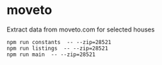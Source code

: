 # moveto
Extract data from moveto.com for selected houses

    npm run constants  -- --zip=28521
    npm run listings  -- --zip=28521
    npm run main  -- --zip=28521
